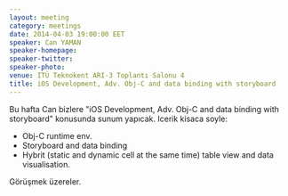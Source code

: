 ```yaml
---
layout: meeting
category: meetings
date: 2014-04-03 19:00:00 EET
speaker: Can YAMAN
speaker-homepage: 
speaker-twitter:  
speaker-photo: 
venue: ITÜ Teknokent ARI-3 Toplantı Salonu 4
title: iOS Development, Adv. Obj-C and data binding with storyboard
---
```



Bu hafta Can bizlere "iOS Development, Adv. Obj-C and data binding with storyboard" konusunda sunum yapıcak. Icerik kisaca soyle:

- Obj-C runtime env.
- Storyboard and data binding
- Hybrit (static and dynamic cell at the same time) table view and data visualisation.

Görüşmek üzereler.
